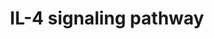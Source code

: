 ---
annotations:
- id: PW:0000912
  parent: signaling pathway
  type: Pathway Ontology
  value: interleukin-4 signaling pathway
authors:
- MaintBot
- Mkutmon
- Eweitz
description: ''
last-edited: 2021-05-23
organisms:
- Canis familiaris
redirect_from:
- /index.php/Pathway:WP1171
- /instance/WP1171
revision: null
schema-jsonld:
- '@context': https://schema.org/
  '@id': https://wikipathways.github.io/pathways/WP1171.html
  '@type': Dataset
  creator:
    '@type': Organization
    name: WikiPathways
  description: ''
  keywords:
  - ADRBK2
  - AKT1
  - ATF2
  - BAD
  - BCL2L1
  - CBL
  - CREBBP
  - CXCR4
  - DOK2
  - ELK1
  - EP300
  - ETS1
  - FES
  - FYN
  - GRB2
  - Gene Symbol
  - HIST2H3C
  - HMGA1
  - IL13RA1
  - IL2RG
  - IL4
  - IL4R
  - INPP5D
  - IRS1
  - IRS2
  - JAK1
  - JAK2
  - JAK3
  - LCK
  - MAPK1
  - MAPK11
  - MAPK14
  - MAPK3
  - NCF1
  - NFKB1
  - PAWR
  - PIK3CA
  - PIK3CD
  - PIK3R1
  - PIK3R2
  - PLCG1
  - PRKCD
  - PRKCI
  - PRKCZ
  - PRKD3
  - PTK2
  - PTPN11
  - PTPN6
  - RASA1
  - RELA
  - RPS6KB1
  - SHC1
  - SOCS1
  - SOCS3
  - SOCS5
  - SOS1
  - SPI1
  - SRC
  - STAM
  - STAT1
  - STAT5A
  - STAT6
  - TYK2
  license: CC0
  name: IL-4 signaling pathway
seo: CreativeWork
title: IL-4 signaling pathway
wpid: WP1171
---